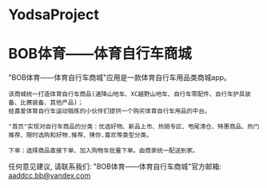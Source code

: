 # YodsaProject
# BOB体育——体育自行车商城

  "BOB体育——体育自行车商城"应用是一款体育自行车用品类商城app。
    
    该商城统一打造体育自行车商品(速降山地车、XC越野山地车、自行车零配件、自行车护具装备、比赛装备、其他产品)；
    给喜爱体育自行车运动锻炼的小伙伴们提供一个购买体育自行车用品的平台。
    
    "首页"实现对自行车商品的分类：优选好物、新品上市、热销专区、甩尾清仓、特惠商品、热门推荐、限时选购和好物.推荐、猜你.喜欢等类型分类。
    
    下单：选择商品直接下单、加入购物车批量下单。由商家统一配送到家。

   任何意见建议, 请联系我们: 
   "BOB体育——体育自行车商城"官方邮箱: aaddcc.bb@yandex.com
